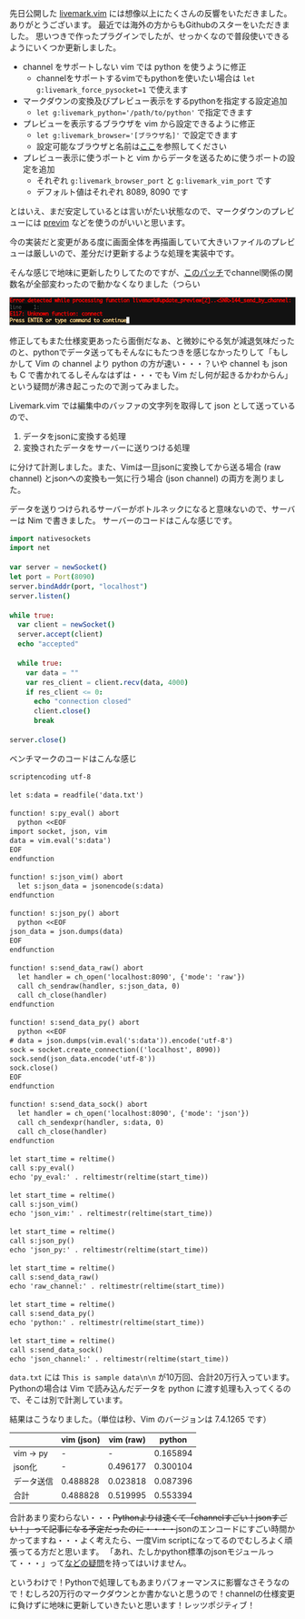 <!-- 
.. title: Vim の channel と json のパフォーマンス
.. date: 2016-02-06 10:00 UTC+09:00
.. slug: channel
.. tags: vim
.. category: vim
.. link: 
.. description: 
.. type: text
-->

先日公開した [livemark.vim](https://github.com/miyakogi/livemark.vim) には想像以上にたくさんの反響をいただきました。
ありがとうございます。
最近では海外の方からもGithubのスターをいただきました。
思いつきで作ったプラグインでしたが、せっかくなので普段使いできるようにいくつか更新しました。

<!-- more -->

- channel をサポートしない vim では python を使うように修正
    - channelをサポートするvimでもpythonを使いたい場合は `let g:livemark_force_pysocket=1` で使えます
- マークダウンの変換及びプレビュー表示をするpythonを指定する設定追加
    - `let g:livemark_python='/path/to/python'` で指定できます
- プレビューを表示するブラウザを vim から設定できるように修正
    - `let g:livemark_browser='[ブラウザ名]'` で設定できます
    - 設定可能なブラウザと名前は[ここ](http://docs.python.jp/3/library/webbrowser.html#webbrowser.register)を参照してください
- プレビュー表示に使うポートと vim からデータを送るために使うポートの設定を追加
    - それぞれ `g:livemark_browser_port` と `g:livemark_vim_port` です
    - デフォルト値はそれぞれ 8089, 8090 です

とはいえ、まだ安定しているとは言いがたい状態なので、マークダウンのプレビューには [previm](https://github.com/kannokanno/previm) などを使うのがいいと思います。

今の実装だと変更がある度に画面全体を再描画していて大きいファイルのプレビューは厳しいので、差分だけ更新するような処理を実装中です。

そんな感じで地味に更新したりしてたのですが、[このパッチ](http://ftp.vim.org/vim/patches/7.4/7.4.1244)でchannel関係の関数名が全部変わったので動かなくなりました（つらい

![channel error](/images/channel_error.png)

修正してもまた仕様変更あったら面倒だなぁ、と微妙にやる気が減退気味だったのと、pythonでデータ送ってもそんなにもたつきを感じなかったりして「もしかして Vim の channel より python の方が速い・・・？いや channel も json も C で書かれてるしそんなはずは・・・でも Vim だし何が起きるかわからん」という疑問が沸き起こったので測ってみました。

Livemark.vim では編集中のバッファの文字列を取得して json として送っているので、

1. データをjsonに変換する処理
2. 変換されたデータをサーバーに送りつける処理

に分けて計測しました。また、Vimは一旦jsonに変換してから送る場合 (raw channel) とjsonへの変換も一気に行う場合 (json channel) の両方を測りました。

データを送りつけられるサーバーがボトルネックになると意味ないので、サーバーは Nim で書きました。 サーバーのコードはこんな感じです。

```nim
import nativesockets
import net

var server = newSocket()
let port = Port(8090)
server.bindAddr(port, "localhost")
server.listen()

while true:
  var client = newSocket()
  server.accept(client)
  echo "accepted"

  while true:
    var data = ""
    var res_client = client.recv(data, 4000)
    if res_client <= 0:
      echo "connection closed"
      client.close()
      break

server.close()
```

ベンチマークのコードはこんな感じ

```vim
scriptencoding utf-8

let s:data = readfile('data.txt')

function! s:py_eval() abort
  python <<EOF
import socket, json, vim
data = vim.eval('s:data')
EOF
endfunction

function! s:json_vim() abort
  let s:json_data = jsonencode(s:data)
endfunction

function! s:json_py() abort
  python <<EOF
json_data = json.dumps(data)
EOF
endfunction

function! s:send_data_raw() abort
  let handler = ch_open('localhost:8090', {'mode': 'raw'})
  call ch_sendraw(handler, s:json_data, 0)
  call ch_close(handler)
endfunction

function! s:send_data_py() abort
  python <<EOF
# data = json.dumps(vim.eval('s:data')).encode('utf-8')
sock = socket.create_connection(('localhost', 8090))
sock.send(json_data.encode('utf-8'))
sock.close()
EOF
endfunction

function! s:send_data_sock() abort
  let handler = ch_open('localhost:8090', {'mode': 'json'})
  call ch_sendexpr(handler, s:data, 0)
  call ch_close(handler)
endfunction

let start_time = reltime()
call s:py_eval()
echo 'py_eval:' . reltimestr(reltime(start_time))

let start_time = reltime()
call s:json_vim()
echo 'json_vim:' . reltimestr(reltime(start_time))

let start_time = reltime()
call s:json_py()
echo 'json_py:' . reltimestr(reltime(start_time))

let start_time = reltime()
call s:send_data_raw()
echo 'raw_channel:' . reltimestr(reltime(start_time))

let start_time = reltime()
call s:send_data_py()
echo 'python:' . reltimestr(reltime(start_time))

let start_time = reltime()
call s:send_data_sock()
echo 'json_channel:' . reltimestr(reltime(start_time))
```

`data.txt` には `This is sample data\n\n` が10万回、合計20万行入っています。
Pythonの場合は Vim で読み込んだデータを python に渡す処理も入ってくるので、そこは別で計測しています。

結果はこうなりました。（単位は秒、Vim のバージョンは 7.4.1265 です）

|      | vim (json) | vim (raw) | python |
|------|---------------|--------------|--------|
| vim -> py | - | - |0.165894|
| json化 | - |0.496177|0.300104|
| データ送信 | 0.488828 |0.023818|0.087396|
| 合計 | 0.488828 | 0.519995 | 0.553394 |

合計あまり変わらない・・・<s>Pythonよりは速くて「channelすごい！jsonすごい！」って記事になる予定だったのに・・・・</s>jsonのエンコードにすごい時間かかってますね・・・よく考えたら、一度Vim scriptになってるのでむしろよく頑張ってる方だと思います。
「あれ、たしかpython標準のjsonモジュールって・・・」って[などの疑問](http://postd.cc/memory-use-and-speed-of-json-parsers/)を持ってはいけません。

というわけで！Pythonで処理してもあまりパフォーマンスに影響なさそうなので！むしろ20万行のマークダウンとか書かないと思うので！channelの仕様変更に負けずに地味に更新していきたいと思います！レッツポジティブ！
